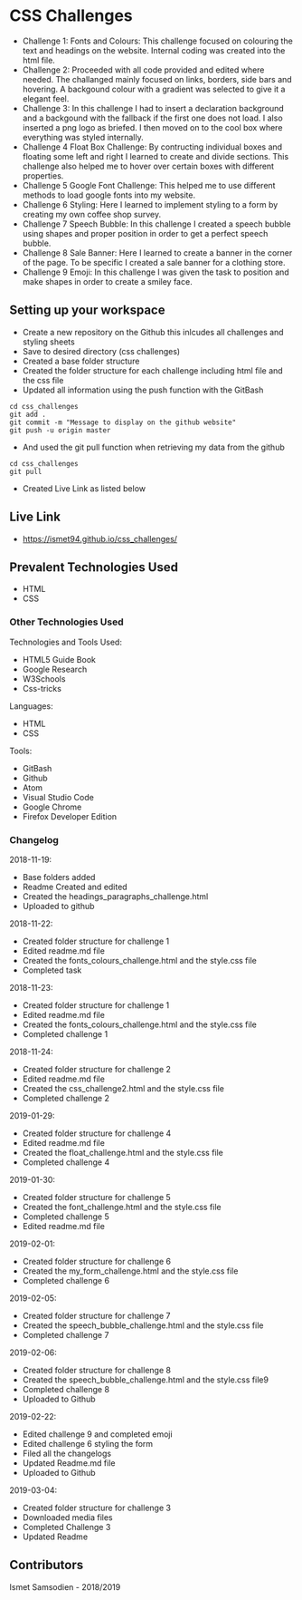 # CSS Challenges

- Challenge 1: Fonts and Colours: This challenge focused on colouring the text and headings on the website. Internal coding was created into the html file.
- Challenge 2: Proceeded with all code provided and edited where needed. The challanged mainly focused on links, borders, side bars and hovering. A backgound colour with a gradient was selected to give it a elegant feel.
- Challenge 3: In this challenge I had to insert a declaration background and a backgound with the fallback if the first one does not load. I also inserted a png logo as briefed. I then moved on to the cool box where everything was styled internally.
- Challenge 4 Float Box Challenge: By contructing individual boxes and floating some left and right I learned to create and divide sections. This challenge also helped me to hover over certain boxes with different properties.
- Challenge 5 Google Font Challenge: This helped me to use different methods to load google fonts into my website. 
- Challenge 6 Styling: Here I learned to implement styling to a form by creating my own coffee shop survey.
- Challenge 7 Speech Bubble: In this challenge I created a speech bubble using shapes and proper position in order to get a perfect speech bubble.
- Challenge 8 Sale Banner: Here I learned to create a banner in the corner of the page. To be specific I created a sale banner for a clothing store.
- Challenge 9 Emoji: In this challenge I was given the task to position and make shapes in order to create a smiley face.

## Setting up your workspace

- Create a new repository on the Github this inlcudes all challenges and styling sheets
- Save to desired directory (css challenges)
- Created a base folder structure
- Created the folder structure for each challenge including html file and the css file
- Updated all information using the push function with the GitBash
```
cd css_challenges
git add .
git commit -m "Message to display on the github website"
git push -u origin master

```
- And used the git pull function when retrieving my data from the github
```
cd css_challenges
git pull

```
- Created Live Link as listed below

## Live Link

-  https://ismet94.github.io/css_challenges/

## Prevalent Technologies Used

- HTML
- CSS

### Other Technologies Used

Technologies and Tools Used:

- HTML5 Guide Book
- Google Research
- W3Schools
- Css-tricks

Languages:

- HTML
- CSS

Tools:

- GitBash
- Github
- Atom
- Visual Studio Code
- Google Chrome
- Firefox Developer Edition

### Changelog

2018-11-19:
- Base folders added
- Readme Created and edited
- Created the headings_paragraphs_challenge.html 
- Uploaded to github

2018-11-22:
- Created folder structure for challenge 1
- Edited readme.md file
- Created the fonts_colours_challenge.html and the style.css file
- Completed task

2018-11-23:
- Created folder structure for challenge 1
- Edited readme.md file
- Created the fonts_colours_challenge.html and the style.css file
- Completed challenge 1

2018-11-24:
- Created folder structure for challenge 2
- Edited readme.md file
- Created the css_challenge2.html and the style.css file
- Completed challenge 2

2019-01-29:
- Created folder structure for challenge 4
- Edited readme.md file
- Created the float_challenge.html and the style.css file
- Completed challenge 4

2019-01-30:
- Created folder structure for challenge 5
- Created the font_challenge.html and the style.css file
- Completed challenge 5
- Edited readme.md file

2019-02-01:
- Created folder structure for challenge 6
- Created the my_form_challenge.html and the style.css file
- Completed challenge 6

2019-02-05:
- Created folder structure for challenge 7
- Created the speech_bubble_challenge.html and the style.css file
- Completed challenge 7

2019-02-06:
- Created folder structure for challenge 8
- Created the speech_bubble_challenge.html and the style.css file9
- Completed challenge 8
- Uploaded to Github

2019-02-22:
- Edited challenge 9 and completed emoji
- Edited challenge 6 styling the form
- Filed all the changelogs
- Updated Readme.md file
- Uploaded to Github

2019-03-04:
- Created folder structure for challenge 3
- Downloaded media files
- Completed Challenge 3
- Updated Readme


## Contributors

Ismet Samsodien - 2018/2019


